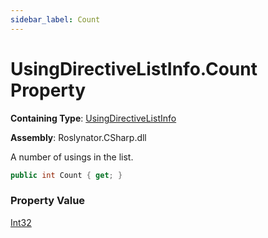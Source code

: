 ```yaml
---
sidebar_label: Count
---
```


# UsingDirectiveListInfo\.Count Property

**Containing Type**: [UsingDirectiveListInfo](../index.md)

**Assembly**: Roslynator\.CSharp\.dll

  
A number of usings in the list\.

```csharp
public int Count { get; }
```

### Property Value

[Int32](https://docs.microsoft.com/en-us/dotnet/api/system.int32)

